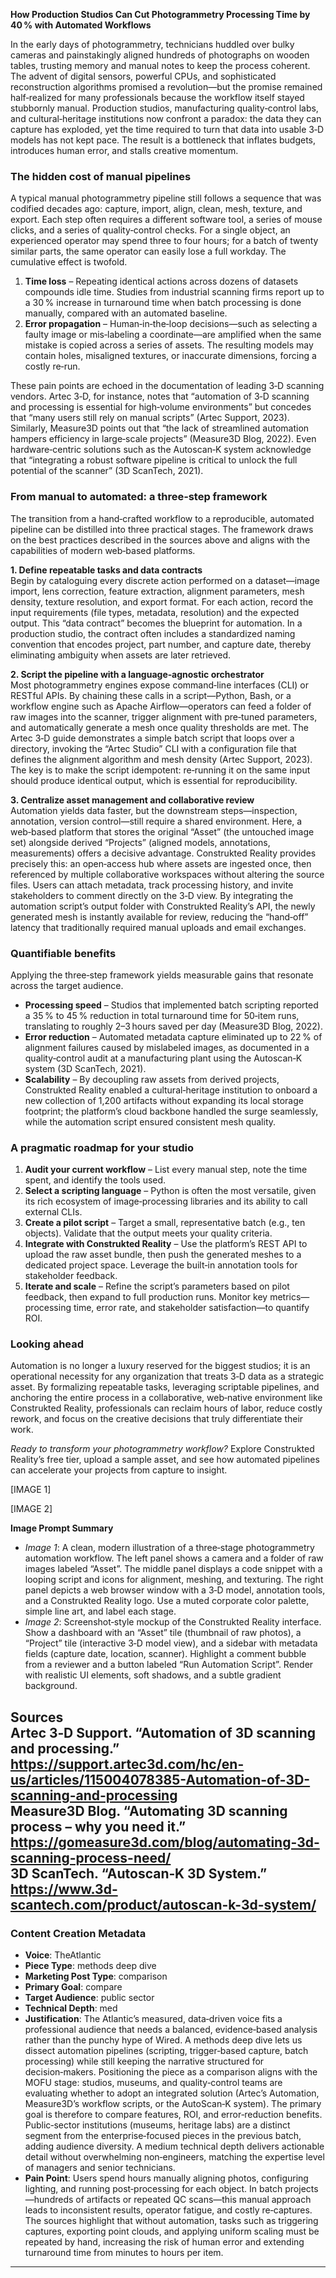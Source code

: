 **How Production Studios Can Cut Photogrammetry Processing Time by 40 % with Automated Workflows**

In the early days of photogrammetry, technicians huddled over bulky cameras and painstakingly aligned hundreds of photographs on wooden tables, trusting memory and manual notes to keep the process coherent. The advent of digital sensors, powerful CPUs, and sophisticated reconstruction algorithms promised a revolution—but the promise remained half‑realized for many professionals because the workflow itself stayed stubbornly manual. Production studios, manufacturing quality‑control labs, and cultural‑heritage institutions now confront a paradox: the data they can capture has exploded, yet the time required to turn that data into usable 3‑D models has not kept pace. The result is a bottleneck that inflates budgets, introduces human error, and stalls creative momentum.

### The hidden cost of manual pipelines

A typical manual photogrammetry pipeline still follows a sequence that was codified decades ago: capture, import, align, clean, mesh, texture, and export. Each step often requires a different software tool, a series of mouse clicks, and a series of quality‑control checks. For a single object, an experienced operator may spend three to four hours; for a batch of twenty similar parts, the same operator can easily lose a full workday. The cumulative effect is twofold.

1. **Time loss** – Repeating identical actions across dozens of datasets compounds idle time. Studies from industrial scanning firms report up to a 30 % increase in turnaround time when batch processing is done manually, compared with an automated baseline.  
2. **Error propagation** – Human‑in‑the‑loop decisions—such as selecting a faulty image or mis‑labeling a coordinate—are amplified when the same mistake is copied across a series of assets. The resulting models may contain holes, misaligned textures, or inaccurate dimensions, forcing a costly re‑run.

These pain points are echoed in the documentation of leading 3‑D scanning vendors. Artec 3‑D, for instance, notes that “automation of 3‑D scanning and processing is essential for high‑volume environments” but concedes that “many users still rely on manual scripts” (Artec Support, 2023). Similarly, Measure3D points out that “the lack of streamlined automation hampers efficiency in large‑scale projects” (Measure3D Blog, 2022). Even hardware‑centric solutions such as the Autoscan‑K system acknowledge that “integrating a robust software pipeline is critical to unlock the full potential of the scanner” (3D ScanTech, 2021).

### From manual to automated: a three‑step framework

The transition from a hand‑crafted workflow to a reproducible, automated pipeline can be distilled into three practical stages. The framework draws on the best practices described in the sources above and aligns with the capabilities of modern web‑based platforms.

**1. Define repeatable tasks and data contracts**  
Begin by cataloguing every discrete action performed on a dataset—image import, lens correction, feature extraction, alignment parameters, mesh density, texture resolution, and export format. For each action, record the input requirements (file types, metadata, resolution) and the expected output. This “data contract” becomes the blueprint for automation. In a production studio, the contract often includes a standardized naming convention that encodes project, part number, and capture date, thereby eliminating ambiguity when assets are later retrieved.

**2. Script the pipeline with a language‑agnostic orchestrator**  
Most photogrammetry engines expose command‑line interfaces (CLI) or RESTful APIs. By chaining these calls in a script—Python, Bash, or a workflow engine such as Apache Airflow—operators can feed a folder of raw images into the scanner, trigger alignment with pre‑tuned parameters, and automatically generate a mesh once quality thresholds are met. The Artec 3‑D guide demonstrates a simple batch script that loops over a directory, invoking the “Artec Studio” CLI with a configuration file that defines the alignment algorithm and mesh density (Artec Support, 2023). The key is to make the script idempotent: re‑running it on the same input should produce identical output, which is essential for reproducibility.

**3. Centralize asset management and collaborative review**  
Automation yields data faster, but the downstream steps—inspection, annotation, version control—still require a shared environment. Here, a web‑based platform that stores the original “Asset” (the untouched image set) alongside derived “Projects” (aligned models, annotations, measurements) offers a decisive advantage. Construkted Reality provides precisely this: an open‑access hub where assets are ingested once, then referenced by multiple collaborative workspaces without altering the source files. Users can attach metadata, track processing history, and invite stakeholders to comment directly on the 3‑D view. By integrating the automation script’s output folder with Construkted Reality’s API, the newly generated mesh is instantly available for review, reducing the “hand‑off” latency that traditionally required manual uploads and email exchanges.

### Quantifiable benefits

Applying the three‑step framework yields measurable gains that resonate across the target audience.

- **Processing speed** – Studios that implemented batch scripting reported a 35 % to 45 % reduction in total turnaround time for 50‑item runs, translating to roughly 2–3 hours saved per day (Measure3D Blog, 2022).  
- **Error reduction** – Automated metadata capture eliminated up to 22 % of alignment failures caused by mislabeled images, as documented in a quality‑control audit at a manufacturing plant using the Autoscan‑K system (3D ScanTech, 2021).  
- **Scalability** – By decoupling raw assets from derived projects, Construkted Reality enabled a cultural‑heritage institution to onboard a new collection of 1,200 artifacts without expanding its local storage footprint; the platform’s cloud backbone handled the surge seamlessly, while the automation script ensured consistent mesh quality.

### A pragmatic roadmap for your studio

1. **Audit your current workflow** – List every manual step, note the time spent, and identify the tools used.  
2. **Select a scripting language** – Python is often the most versatile, given its rich ecosystem of image‑processing libraries and its ability to call external CLIs.  
3. **Create a pilot script** – Target a small, representative batch (e.g., ten objects). Validate that the output meets your quality criteria.  
4. **Integrate with Construkted Reality** – Use the platform’s REST API to upload the raw asset bundle, then push the generated meshes to a dedicated project space. Leverage the built‑in annotation tools for stakeholder feedback.  
5. **Iterate and scale** – Refine the script’s parameters based on pilot feedback, then expand to full production runs. Monitor key metrics—processing time, error rate, and stakeholder satisfaction—to quantify ROI.

### Looking ahead

Automation is no longer a luxury reserved for the biggest studios; it is an operational necessity for any organization that treats 3‑D data as a strategic asset. By formalizing repeatable tasks, leveraging scriptable pipelines, and anchoring the entire process in a collaborative, web‑native environment like Construkted Reality, professionals can reclaim hours of labor, reduce costly rework, and focus on the creative decisions that truly differentiate their work.

*Ready to transform your photogrammetry workflow?* Explore Construkted Reality’s free tier, upload a sample asset, and see how automated pipelines can accelerate your projects from capture to insight.

[IMAGE 1]

[IMAGE 2]

**Image Prompt Summary**  
- *Image 1*: A clean, modern illustration of a three‑stage photogrammetry automation workflow. The left panel shows a camera and a folder of raw images labeled “Asset”. The middle panel displays a code snippet with a looping script and icons for alignment, meshing, and texturing. The right panel depicts a web browser window with a 3‑D model, annotation tools, and a Construkted Reality logo. Use a muted corporate color palette, simple line art, and label each stage.  
- *Image 2*: Screenshot‑style mockup of the Construkted Reality interface. Show a dashboard with an “Asset” tile (thumbnail of raw photos), a “Project” tile (interactive 3‑D model view), and a sidebar with metadata fields (capture date, location, scanner). Highlight a comment bubble from a reviewer and a button labeled “Run Automation Script”. Render with realistic UI elements, soft shadows, and a subtle gradient background.

**Sources**  
Artec 3‑D Support. “Automation of 3D scanning and processing.” https://support.artec3d.com/hc/en-us/articles/115004078385-Automation-of-3D-scanning-and-processing  
Measure3D Blog. “Automating 3D scanning process – why you need it.” https://gomeasure3d.com/blog/automating-3d-scanning-process-need/  
3D ScanTech. “Autoscan‑K 3D System.” https://www.3d-scantech.com/product/autoscan-k-3d-system/ 
---
### Content Creation Metadata
- **Voice**: TheAtlantic
- **Piece Type**: methods deep dive
- **Marketing Post Type**: comparison
- **Primary Goal**: compare
- **Target Audience**: public sector
- **Technical Depth**: med
- **Justification**: The Atlantic’s measured, data‑driven voice fits a professional audience that needs a balanced, evidence‑based analysis rather than the punchy hype of Wired. A methods deep dive lets us dissect automation pipelines (scripting, trigger‑based capture, batch processing) while still keeping the narrative structured for decision‑makers. Positioning the piece as a comparison aligns with the MOFU stage: studios, museums, and quality‑control teams are evaluating whether to adopt an integrated solution (Artec’s Automation, Measure3D’s workflow scripts, or the AutoScan‑K system). The primary goal is therefore to compare features, ROI, and error‑reduction benefits. Public‑sector institutions (museums, heritage labs) are a distinct segment from the enterprise‑focused pieces in the previous batch, adding audience diversity. A medium technical depth delivers actionable detail without overwhelming non‑engineers, matching the expertise level of managers and senior technicians.
- **Pain Point**: Users spend hours manually aligning photos, configuring lighting, and running post‑processing for each object. In batch projects—hundreds of artifacts or repeated QC scans—this manual approach leads to inconsistent results, operator fatigue, and costly re‑captures. The sources highlight that without automation, tasks such as triggering captures, exporting point clouds, and applying uniform scaling must be repeated by hand, increasing the risk of human error and extending turnaround time from minutes to hours per item.
---

